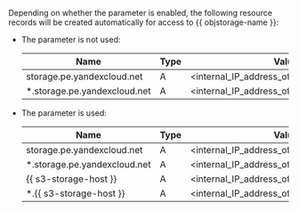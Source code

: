 Depending on whether the parameter is enabled, the following resource records will be created automatically for access to {{ objstorage-name }}:
* The parameter is not used:

  Name | Type | Value
  --- | --- | ---
  storage.pe.yandexcloud.net | A | <internal_IP_address_of_service_connection>
  *.storage.pe.yandexcloud.net | A | <internal_IP_address_of_service_connection>

* The parameter is used:

  Name | Type | Value
  --- | --- | ---
  storage.pe.yandexcloud.net | A | <internal_IP_address_of_service_connection>
  *.storage.pe.yandexcloud.net | A | <internal_IP_address_of_service_connection>
  {{ s3-storage-host }} | A | <internal_IP_address_of_service_connection>
  *.{{ s3-storage-host }} | A | <internal_IP_address_of_service_connection>
